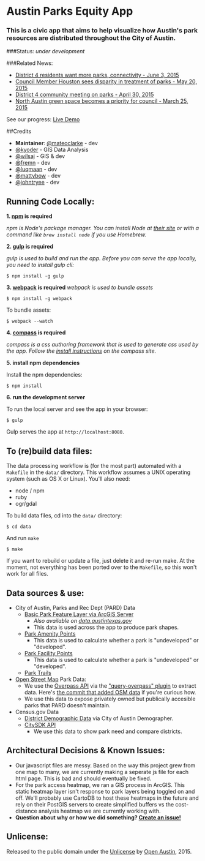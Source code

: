 # Austin Parks Equity App

### This is a civic app that aims to help visualize how Austin's park resources are distributed throughout the City of Austin.

###Status: _under development_

###Related News:

- [District 4 residents want more parks, connectivity - June 3, 2015](http://communityimpact.com/district-4-residents-want-more-parks-connectivity/)
- [Council Member Houston sees disparity in treatment of parks - May 20, 2015](http://www.austinmonitor.com/stories/2015/05/houston-sees-disparity-treatment-parks/)
- [District 4 community meeting on parks - April 30, 2015](http://us8.campaign-archive1.com/?u=6fe419e1bea63f17bb6c8842d&id=13e7c71daa)
- [North Austin green space becomes a priority for council - March 25, 2015](http://impactnews.com/austin-metro/northwest-austin/north-austin-green-space-becomes-a-priority-for-council)

See our progress: [Live Demo](http://open-austin.github.io/austin-park-equity/)

##Credits

- **Maintainer**: [@mateoclarke](https://github.com/mateoclarke) - dev
- [@kyoder](https://github.com/kyoder) - GIS Data Analysis
- [@wilsaj](https://github.com/wilsaj) - GIS & dev
- [@fremn](https://github.com/fremn) - dev
- [@luqmaan](https://github.com/luqmaan) - dev
- [@mattybow](https://github.com/mattybow) - dev
- [@johntryee](https://github.com/johntyree) - dev

## Running Code Locally:

**1. [npm](https://www.npmjs.com/) is required**

_npm is Node's package manager. You can install Node at [their site](https://nodejs.org/download/) or with a command like `brew install node` if you use Homebrew._

**2. [gulp](http://gulpjs.com/) is required**

_gulp is used to build and run the app. Before you can serve the app locally, you need to install gulp cli:_

	$ npm install -g gulp

**3. [webpack](https://webpack.github.io/docs/tutorials/getting-started/) is required**
_webpack is used to bundle assets_

	$ npm install -g webpack

To bundle assets:

 	$ webpack --watch

**4. [compass](http://compass-style.org/) is required**

_compass is a css authoring framework that is used to generate css used by the app. Follow the [install instructions](http://compass-style.org/install/) on the compass site._

**5. install npm dependencies**

Install the npm dependencies:

	$ npm install

**6. run the development server**

To run the local server and see the app in your browser:

	$ gulp

Gulp serves the app at `http://localhost:8080`.


## To (re)build data files:

The data processing workflow is (for the most part) automated with a `Makefile`
in the `data/` directory. This workflow assumes a UNIX operating system (such as
OS X or Linux). You'll also need:

- node / npm
- ruby
- ogr/gdal


To build data files, cd into the `data/` directory:

    $ cd data


And run `make`

    $ make


If you want to rebuild or update a file, just delete it and re-run make. At the
moment, not everything has been ported over to the `Makefile`, so this won't
work for all files.


## Data sources & use:
- City of Austin, Parks and Rec Dept (PARD) Data
	- [Basic Park Feature Layer via ArcGIS Server](http://services.arcgis.com/0L95CJ0VTaxqcmED/ArcGIS/rest/services/city_of_austin_parks/FeatureServer/0/query?where=1%3D1&objectIds=&time=&geometry=&geometryType=esriGeometryPolygon&inSR=&spatialRel=esriSpatialRelIntersects&distance=&units=esriSRUnit_Meter&outFields=*&returnGeometry=true&maxAllowableOffset=&geometryPrecision=&outSR=&returnIdsOnly=false&returnCountOnly=false&returnExtentOnly=false&orderByFields=&groupByFieldsForStatistics=&outStatistics=&resultOffset=&resultRecordCount=&returnZ=false&returnM=false&quantizationParameters=&f=pgeojson&token=)
		- _Also available on [data.austintexas.gov](https://data.austintexas.gov/dataset/City-Of-Austin-Parks/99qw-4ixs)_
		- This data is used across the app to produce park shapes.
	- [Park Amenity Points](https://services.arcgis.com/0L95CJ0VTaxqcmED/ArcGIS/rest/services/STRUCTURE_pard_amenity_points/FeatureServer/0/query?where=1%3D1&objectIds=&time=&geometry=&geometryType=esriGeometryEnvelope&inSR=&spatialRel=esriSpatialRelIntersects&distance=&units=esriSRUnit_Meter&outFields=*&returnGeometry=true&maxAllowableOffset=&geometryPrecision=&outSR=&returnIdsOnly=false&returnCountOnly=false&returnExtentOnly=false&orderByFields=&groupByFieldsForStatistics=&outStatistics=&resultOffset=&resultRecordCount=&returnZ=false&returnM=false&quantizationParameters=&f=pgeojson&token=)
		- This data is used to calculate whether a park is "undeveloped" or "developed".
	- [Park Facility Points](https://services.arcgis.com/0L95CJ0VTaxqcmED/ArcGIS/rest/services/STRUCTURE_pard_facility_points/FeatureServer/0/query?where=1%3D1&objectIds=&time=&geometry=&geometryType=esriGeometryEnvelope&inSR=&spatialRel=esriSpatialRelIntersects&distance=&units=esriSRUnit_Meter&outFields=*&returnGeometry=true&maxAllowableOffset=&geometryPrecision=&outSR=&returnIdsOnly=false&returnCountOnly=false&returnExtentOnly=false&orderByFields=&groupByFieldsForStatistics=&outStatistics=&resultOffset=&resultRecordCount=&returnZ=false&returnM=false&quantizationParameters=&f=pgeojson&token=)
		- This data is used to calculate whether a park is "undeveloped" or "developed".  
	- [Park Trails](https://services.arcgis.com/0L95CJ0VTaxqcmED/ArcGIS/rest/services/pard_trails_nrpa/FeatureServer/0/query?where=1%3D1&objectIds=&time=&geometry=&geometryType=esriGeometryEnvelope&inSR=&spatialRel=esriSpatialRelIntersects&distance=&units=esriSRUnit_Meter&outFields=*&returnGeometry=true&maxAllowableOffset=&geometryPrecision=&outSR=&returnIdsOnly=false&returnCountOnly=false&returnExtentOnly=false&orderByFields=&groupByFieldsForStatistics=&outStatistics=&resultOffset=&resultRecordCount=&returnZ=false&returnM=false&quantizationParameters=&f=pgeojson&token=)
- [Open Street Map](https://www.openstreetmap.org/) Park Data:
	- We use the [Overpass API](http://wiki.openstreetmap.org/wiki/Overpass_API) via the ["query-overpass" plugin](https://github.com/perliedman/query-overpass) to extract data. Here's [the commit that added OSM data](https://github.com/open-austin/austin-park-equity/commit/a89bd02fce6170beac8dcf11c7a3f3479a71d047) if you're curious how.
	- We use this data to expose privately owned but publically accesible parks that PARD doesn't maintain.
- Census.gov Data
	-  [District Demographic Data](https://www.austintexas.gov/page/district-demographics) via City of Austin Demographer.
	-  [CitySDK API](http://uscensusbureau.github.io/citysdk/)
		- We use this data to show park need and compare districts.  	


## Architectural Decisions & Known Issues:
- Our javascript files are messy. Based on the way this project grew from one map to many, we are currently making a seperate js file for each html page. This is bad and should eventually be fixed.
- For the park access heatmap, we ran a GIS process in ArcGIS. This static heatmap layer isn't response to park layers being toggled on and off. We'll probably use CartoDB to host these heatmaps in the future and rely on their PostGIS servers to create simplified buffers vs the cost-distance analysis heatmap we are currently working with.
- **Question about why or how we did something? [Create an issue!](https://github.com/open-austin/austin-park-equity/issues/new)**

## Unlicense:
Released to the public domain under the [Unlicense](http://unlicense.org/) by [Open Austin](http://open-austin.org), 2015.
